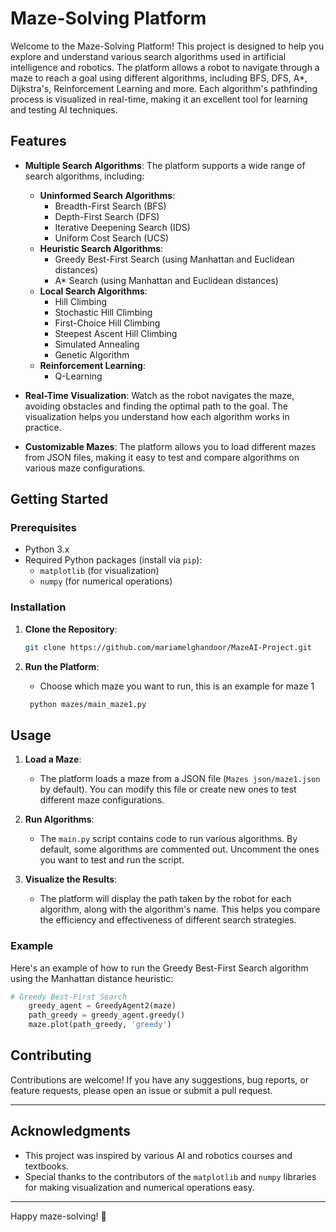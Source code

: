 # Maze-Solving Platform

Welcome to the Maze-Solving Platform! This project is designed to help you explore and understand various search algorithms used in artificial intelligence and robotics. The platform allows a robot to navigate through a maze to reach a goal using different algorithms, including BFS, DFS, A*, Dijkstra's, Reinforcement Learning and more. Each algorithm's pathfinding process is visualized in real-time, making it an excellent tool for learning and testing AI techniques.

## Features

- **Multiple Search Algorithms**: The platform supports a wide range of search algorithms, including:
  - **Uninformed Search Algorithms**:
    - Breadth-First Search (BFS)
    - Depth-First Search (DFS)
    - Iterative Deepening Search (IDS)
    - Uniform Cost Search (UCS)
  - **Heuristic Search Algorithms**:
    - Greedy Best-First Search (using Manhattan and Euclidean distances)
    - A* Search (using Manhattan and Euclidean distances)
  - **Local Search Algorithms**:
    - Hill Climbing
    - Stochastic Hill Climbing
    - First-Choice Hill Climbing
    - Steepest Ascent Hill Climbing
    - Simulated Annealing
    - Genetic Algorithm
  - **Reinforcement Learning**:
    - Q-Learning

- **Real-Time Visualization**: Watch as the robot navigates the maze, avoiding obstacles and finding the optimal path to the goal. The visualization helps you understand how each algorithm works in practice.

- **Customizable Mazes**: The platform allows you to load different mazes from JSON files, making it easy to test and compare algorithms on various maze configurations.

## Getting Started

### Prerequisites

- Python 3.x
- Required Python packages (install via `pip`):
  - `matplotlib` (for visualization)
  - `numpy` (for numerical operations)

### Installation

1. **Clone the Repository**:
   ```bash
   git clone https://github.com/mariamelghandoor/MazeAI-Project.git

2. **Run the Platform**:
   
   - Choose which maze you want to run, this is an example for maze 1
   ```bash
    python mazes/main_maze1.py

## Usage

1. **Load a Maze**:
   - The platform loads a maze from a JSON file (`Mazes json/maze1.json` by default). You can modify this file or create new ones to test different maze configurations.

2. **Run Algorithms**:
   - The `main.py` script contains code to run various algorithms. By default, some algorithms are commented out. Uncomment the ones you want to test and run the script.

3. **Visualize the Results**:
   - The platform will display the path taken by the robot for each algorithm, along with the algorithm's name. This helps you compare the efficiency and effectiveness of different search strategies.

### Example

Here's an example of how to run the Greedy Best-First Search algorithm using the Manhattan distance heuristic:

```python
# Greedy Best-First Search 
    greedy_agent = GreedyAgent2(maze)
    path_greedy = greedy_agent.greedy()
    maze.plot(path_greedy, 'greedy')
```

## Contributing

Contributions are welcome! If you have any suggestions, bug reports, or feature requests, please open an issue or submit a pull request.

---

## Acknowledgments

- This project was inspired by various AI and robotics courses and textbooks.
- Special thanks to the contributors of the `matplotlib` and `numpy` libraries for making visualization and numerical operations easy. 

---

Happy maze-solving! 🚀
